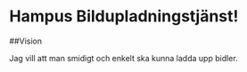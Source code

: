 # Hampus Bildupladningstjänst!

##Vision 

Jag vill att man smidigt och enkelt ska kunna ladda upp bidler.